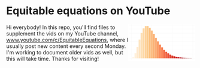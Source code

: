 # Equitable equations on YouTube
[<img src="rusty_logo.png" align="right" height="100" />](<https://www.youtube.com/c/EquitableEquations>)

Hi everybody! In this repo, you'll find files to supplement the vids on my YouTube channel, www.youtube.com/c/EquitableEquations, where I usually post new content every second Monday. I'm working to document older vids as well, but this will take time. Thanks for visiting!

